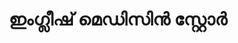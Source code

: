 ---
title: "ഇംഗ്ലീഷ് മെഡിസിൻ സ്റ്റോർ"
url: /muvaarrrrupulll/ingliiss-meddisi-srrrroo/
shop: medical supply
---